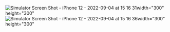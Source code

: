 ![Simulator Screen Shot - iPhone 12 - 2022-09-04 at 15 16 31](https://user-images.githubusercontent.com/50921547/188314064-7ee4f39d-1b50-4c47-8cf1-f9ca7e26dab6.png)width="300" height="300"
![Simulator Screen Shot - iPhone 12 - 2022-09-04 at 15 16 36](https://user-images.githubusercontent.com/50921547/188314070-1a9dbf5d-5bd3-438e-858c-e897b2fcac91.png)width="300" height="300"
